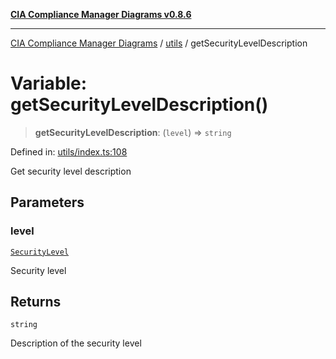 [**CIA Compliance Manager Diagrams v0.8.6**](../../README.md)

***

[CIA Compliance Manager Diagrams](../../modules.md) / [utils](../README.md) / getSecurityLevelDescription

# Variable: getSecurityLevelDescription()

> **getSecurityLevelDescription**: (`level`) => `string`

Defined in: [utils/index.ts:108](https://github.com/Hack23/cia-compliance-manager/blob/050a250237d6f621490781dbdf95155919f35aed/src/utils/index.ts#L108)

Get security level description

## Parameters

### level

[`SecurityLevel`](../../index/type-aliases/SecurityLevel.md)

Security level

## Returns

`string`

Description of the security level
